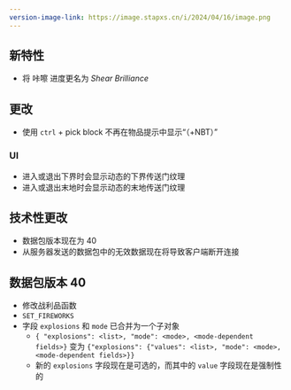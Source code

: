 ```yaml
---
version-image-link: https://image.stapxs.cn/i/2024/04/16/image.png
---
```

## 新特性
* 将 咔嚓 进度更名为 *Shear Brilliance*

## 更改
* 使用 `ctrl` + pick block 不再在物品提示中显示“（+NBT）”

### UI
* 进入或退出下界时会显示动态的下界传送门纹理
* 进入或退出末地时会显示动态的末地传送门纹理

## 技术性更改
* 数据包版本现在为 40
* 从服务器发送的数据包中的无效数据现在将导致客户端断开连接

## 数据包版本 40
* 修改战利品函数
* `SET_FIREWORKS`
* 字段 `explosions` 和 `mode` 已合并为一个子对象
    * `{ "explosions": <list>, "mode": <mode>, <mode-dependent fields>}` 变为 `{"explosions": {"values": <list>, "mode": <mode>, <mode-dependent fields>}}`
    * 新的 `explosions` 字段现在是可选的，而其中的 `value` 字段现在是强制性的